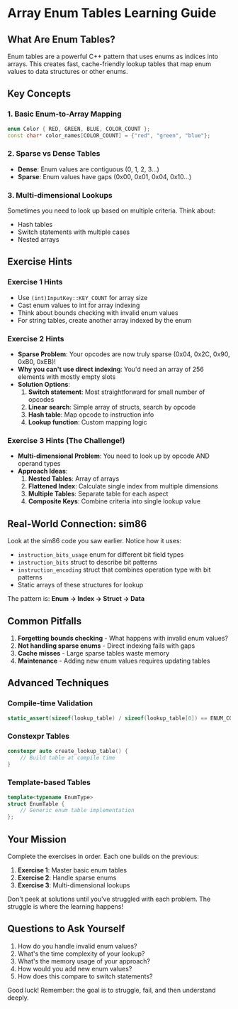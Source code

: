 # Array Enum Tables Learning Guide

## What Are Enum Tables?

Enum tables are a powerful C++ pattern that uses enums as indices into arrays. This creates fast, cache-friendly lookup tables that map enum values to data structures or other enums.

## Key Concepts

### 1. **Basic Enum-to-Array Mapping**
```cpp
enum Color { RED, GREEN, BLUE, COLOR_COUNT };
const char* color_names[COLOR_COUNT] = {"red", "green", "blue"};
```

### 2. **Sparse vs Dense Tables**
- **Dense**: Enum values are contiguous (0, 1, 2, 3...)
- **Sparse**: Enum values have gaps (0x00, 0x01, 0x04, 0x10...)

### 3. **Multi-dimensional Lookups**
Sometimes you need to look up based on multiple criteria. Think about:
- Hash tables
- Switch statements with multiple cases
- Nested arrays

## Exercise Hints

### Exercise 1 Hints
- Use `(int)InputKey::KEY_COUNT` for array size
- Cast enum values to int for array indexing
- Think about bounds checking with invalid enum values
- For string tables, create another array indexed by the enum

### Exercise 2 Hints
- **Sparse Problem**: Your opcodes are now truly sparse (0x04, 0x2C, 0x90, 0xB0, 0xEB)!
- **Why you can't use direct indexing**: You'd need an array of 256 elements with mostly empty slots
- **Solution Options**:
  1. **Switch statement**: Most straightforward for small number of opcodes
  2. **Linear search**: Simple array of structs, search by opcode
  3. **Hash table**: Map opcode to instruction info
  4. **Lookup function**: Custom mapping logic

### Exercise 3 Hints (The Challenge!)
- **Multi-dimensional Problem**: You need to look up by opcode AND operand types
- **Approach Ideas**:
  1. **Nested Tables**: Array of arrays
  2. **Flattened Index**: Calculate single index from multiple dimensions
  3. **Multiple Tables**: Separate table for each aspect
  4. **Composite Keys**: Combine criteria into single lookup value

## Real-World Connection: sim86

Look at the sim86 code you saw earlier. Notice how it uses:
- `instruction_bits_usage` enum for different bit field types
- `instruction_bits` struct to describe bit patterns
- `instruction_encoding` struct that combines operation type with bit patterns
- Static arrays of these structures for lookup

The pattern is: **Enum → Index → Struct → Data**

## Common Pitfalls

1. **Forgetting bounds checking** - What happens with invalid enum values?
2. **Not handling sparse enums** - Direct indexing fails with gaps
3. **Cache misses** - Large sparse tables waste memory
4. **Maintenance** - Adding new enum values requires updating tables

## Advanced Techniques

### Compile-time Validation
```cpp
static_assert(sizeof(lookup_table) / sizeof(lookup_table[0]) == ENUM_COUNT);
```

### Constexpr Tables
```cpp
constexpr auto create_lookup_table() {
    // Build table at compile time
}
```

### Template-based Tables
```cpp
template<typename EnumType>
struct EnumTable {
    // Generic enum table implementation
};
```

## Your Mission

Complete the exercises in order. Each one builds on the previous:
1. **Exercise 1**: Master basic enum tables
2. **Exercise 2**: Handle sparse enums
3. **Exercise 3**: Multi-dimensional lookups

Don't peek at solutions until you've struggled with each problem. The struggle is where the learning happens!

## Questions to Ask Yourself

1. How do you handle invalid enum values?
2. What's the time complexity of your lookup?
3. What's the memory usage of your approach?
4. How would you add new enum values?
5. How does this compare to switch statements?

Good luck! Remember: the goal is to struggle, fail, and then understand deeply. 